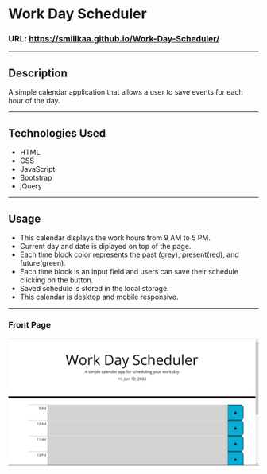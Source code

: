 # Work Day Scheduler

### URL: https://smillkaa.github.io/Work-Day-Scheduler/
---
## Description
A simple calendar application that allows a user to save events for each hour of the day.

---
## Technologies Used
- HTML
- CSS
- JavaScript
- Bootstrap
- jQuery
---
## Usage
- This calendar displays the work hours from 9 AM to 5 PM.
- Current day and date is diplayed on top of the page.
- Each time block color represents the past (grey), present(red), and future(green).
- Each time block is an input field and users can save their schedule clicking on the button.
- Saved schedule is stored in the local storage.
- This calendar is desktop and mobile responsive.
---

### Front Page

![img](assets/images/img.png)